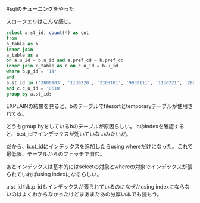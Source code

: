 #sqlのチューニングをやった

スロークエリはこんな感じ。

```sql
select a.st_id, count(*) as cnt 
from 
b_table as b 
inner join
a_table as a 
on a.u_id = b.u_id and a.pref_cd = b.pref_cd 
inner join c_table as c on c.u_id = b.u_id 
where b.p_id = '13' 
and 
a.st_id in ('2800103', '1130220', '2300101', '9930111', '1130221', '2800508', '2800106', '2800102', '2800304', '1130219', '9930903', '9930112', '2800507', '1130222', '1131320', '9930408', '1131203', '2800205', '2100201', '1131403', '2800207') 
and c.c_u_id = '0610' 
group by a.st_id;
```

EXPLAINの結果を見ると、bのテーブルでfilesortとtemporaryテーブルが使用されてる。

どうもgroup byをしているbのテーブルが原因らしい。
bのindexを確認すると、b.st_idでインデックスが効いていないみたいだ。

だから、b.st_idにインデックスを追加したらusing whereだけになった。これで最低限、テーブルからのフェッチで済む。

あとインデックスは基本的にはselectの対象とwhereの対象でインデックスが張られていればusing indexになるらしい。

a.st_idもb.p_idもインデックスが張られているのになぜかusing indexにならないのはよくわからなかったけどまあまたあの分厚い本でも読もう。